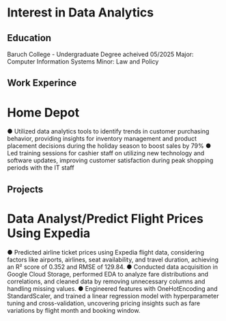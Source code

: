 # Interest in Data Analytics 

## Education

Baruch College - Undergraduate Degree acheived 05/2025
Major: Computer Information Systems 
Minor: Law and Policy 

## Work Experince 
# Home Depot 
● Utilized data analytics tools to identify trends in customer purchasing behavior, providing insights for inventory
management and product placement decisions during the holiday season to boost sales by 79%
● Led training sessions for cashier staff on utilizing new technology and software updates, improving customer
satisfaction during peak shopping periods with the IT staff

## Projects
# Data Analyst/Predict Flight Prices Using Expedia 
● Predicted airline ticket prices using Expedia flight data, considering factors like airports, airlines, seat availability, and travel duration, achieving an R² score of 0.352 and RMSE of 129.84.
● Conducted data acquisition in Google Cloud Storage, performed EDA to analyze fare distributions and correlations, and cleaned data by removing unnecessary columns and handling missing values.
● Engineered features with OneHotEncoding and StandardScaler, and trained a linear regression model with hyperparameter tuning and cross-validation, uncovering pricing insights such as fare variations by flight month and booking window.


